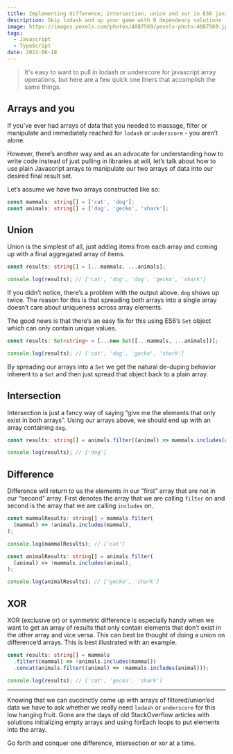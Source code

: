 ```yaml
---
title: Implementing difference, intersection, union and xor in ES6 javascript
description: Skip lodash and up your game with 0 dependency solutions for array filtering, differening & unioning
image: https://images.pexels.com/photos/4087569/pexels-photo-4087569.jpeg?auto=compress&cs=tinysrgb&w=1260&h=750&dpr=2
tags:
  - Javascript
  - TypeScript
date: 2022-06-18
---
```


> It's easy to want to pull in lodash or underscore for javascript array operations, but here are a few quick one liners that accomplish the same things.

## Arrays and you

If you’ve ever had arrays of data that you needed to massage, filter or manipulate and immediately reached for `lodash` or `underscore` - you aren’t alone.

However, there’s another way and as an advocate for understanding how to write code instead of just pulling in libraries at will, let’s talk about how to use plain Javascript arrays to manipulate our two arrays of data into our desired final result set.

Let’s assume we have two arrays constructed like so:

```typescript
const mammals: string[] = ['cat', 'dog'];
const animals: string[] = ['dog', 'gecko', 'shark'];
```

## Union

Union is the simplest of all, just adding items from each array and coming up with a final aggregated array of items.

```typescript
const results: string[] = [...mammals, ...animals];

console.log(results); // ['cat', 'dog', 'dog', 'gecko', 'shark']
```

If you didn’t notice, there’s a problem with the output above. `dog` shows up twice. The reason for this is that spreading both arrays into a single array doesn’t care about uniqueness across array elements.

The good news is that there’s an easy fix for this using ES6’s `Set` object which can only contain unique values.

```typescript
const results: Set<string> = [...new Set([...mammals, ...animals])];

console.log(results); // ['cat', 'dog', 'gecko', 'shark']
```

By spreading our arrays into a `Set` we get the natural de-duping behavior inherent to a `Set` and then just spread that object back to a plain array.

## Intersection

Intersection is just a fancy way of saying “give me the elements that only exist in both arrays”. Using our arrays above, we should end up with an array containing `dog`.

```typescript
const results: string[] = animals.filter((animal) => mammals.includes(animal));

console.log(results); // ['dog']
```

## Difference

Difference will return to us the elements in our “first” array that are not in our “second” array. First denotes the array that we are calling `filter` on and second is the array that we are calling `includes` on.

```typescript
const mammalResults: string[] = mammals.filter(
  (mammal) => !animals.includes(mammal),
);

console.log(mammalResults); // ['cat']

const animalResults: string[] = animals.filter(
  (animal) => !mammals.includes(animal),
);

console.log(animalResults); // ['gecko', 'shark']
```

## XOR

XOR (exclusive or) or symmetric difference is especially handy when we want to get an array of results that only contain elements that don’t exist in the other array and vice versa. This can best be thought of doing a union on difference’d arrays. This is best illustrated with an example.

```typescript
const results: string[] = mammals
  .filter((mammal) => !animals.includes(mammal))
  .concat(animals.filter((animal) => !mammals.includes(animal)));

console.log(results); // ['cat', 'gecko', 'shark']
```

---

Knowing that we can succinctly come up with arrays of filtered/union’ed data we have to ask whether we really need `lodash` or `underscore` for this low hanging fruit. Gone are the days of old StackOverflow articles with solutions initializing empty arrays and using forEach loops to put elements into the array.

Go forth and conquer one difference, intersection or xor at a time.

